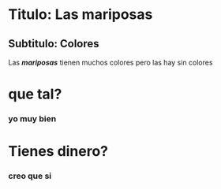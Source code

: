 # Titulo: Las mariposas

## Subtitulo: Colores

Las ***mariposas*** tienen muchos colores pero las hay sin colores


# que tal?

### yo muy bien

# Tienes dinero?

### creo que si
